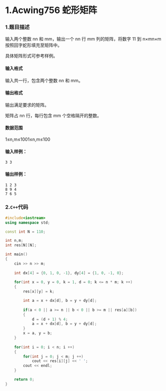 # 1.Acwing756 蛇形矩阵



### 1.题目描述

输入两个整数 nn 和 mm，输出一个 nn 行 mm 列的矩阵，将数字 11 到 n×mn×m 按照回字蛇形填充至矩阵中。

具体矩阵形式可参考样例。

#### 输入格式

输入共一行，包含两个整数 nn 和 mm。

#### 输出格式

输出满足要求的矩阵。

矩阵占 nn 行，每行包含 mm 个空格隔开的整数。

#### 数据范围

1≤n,m≤1001≤n,m≤100

#### 输入样例：

```
3 3
```

#### 输出样例：

```
1 2 3
8 9 4
7 6 5
```



### 2.```C++```代码

```c++
#include<iostream>
using namespace std;

const int N = 110;

int n,m;
int res[N][N];

int main()
{
    cin >> n >> m;
    
    int dx[4] = {0, 1, 0, -1}, dy[4] = {1, 0, -1, 0};
    
    for(int x = 0, y = 0, k = 1, d = 0; k <= n * m; k ++)
    {
        res[x][y] = k;

        int a = x + dx[d], b = y + dy[d];
        
        if(a < 0 || a >= n || b < 0 || b >= m || res[a][b])
        {
            d = (d + 1) % 4;
            a = x + dx[d], b = y + dy[d]; 
        }
        x = a, y = b;
    }
    
    for(int i = 0; i < n; i ++)
    {
        for(int j = 0; j < m; j ++)
            cout << res[i][j] << ' ';
        cout << endl;
    }

    return 0;
}
```


